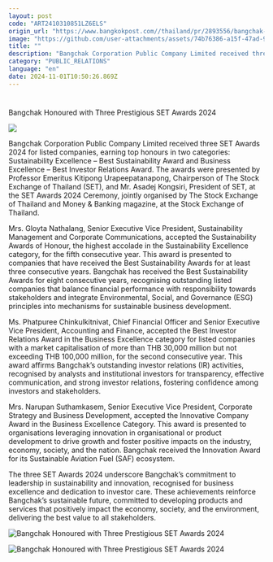 ```yaml
---
layout: post
code: "ART2410310851LZ6ELS"
origin_url: "https://www.bangkokpost.com//thailand/pr/2893556/bangchak-honoured-with-three-prestigious-set-awards-2024"
image: "https://github.com/user-attachments/assets/74b76386-a15f-47ad-9769-e0734ffd47fa"
title: ""
description: "Bangchak Corporation Public Company Limited received three SET Awards 2024 for listed companies, earning top honours in two categories: Sustainability Excellence – Best Sustainability Award and Business Excellence – Best Investor Relations Award. The awards were presented by Professor Emeritus Kitipong Urapeepatanapong, Chairperson of The Stock Exchange of Thailand (SET), and Mr. Asadej Kongsiri, President of SET, at the SET Awards 2024 Ceremony, jointly organised by The Stock Exchange of Thailand and Money & Banking magazine, at the Stock Exchange of Thailand."
category: "PUBLIC_RELATIONS"
language: "en"
date: 2024-11-01T10:50:26.869Z
---
```


# 

Bangchak Honoured with Three Prestigious SET Awards 2024

![](https://github.com/user-attachments/assets/01804d65-2bef-46c1-b10a-d38e8f90b9b8)

Bangchak Corporation Public Company Limited received three SET Awards 2024 for listed companies, earning top honours in two categories: Sustainability Excellence – Best Sustainability Award and Business Excellence – Best Investor Relations Award. The awards were presented by Professor Emeritus Kitipong Urapeepatanapong, Chairperson of The Stock Exchange of Thailand (SET), and Mr. Asadej Kongsiri, President of SET, at the SET Awards 2024 Ceremony, jointly organised by The Stock Exchange of Thailand and Money & Banking magazine, at the Stock Exchange of Thailand. 

Mrs. Gloyta Nathalang, Senior Executive Vice President, Sustainability Management and Corporate Communications, accepted the Sustainability Awards of Honour, the highest accolade in the Sustainability Excellence category, for the fifth consecutive year. This award is presented to companies that have received the Best Sustainability Awards for at least three consecutive years. Bangchak has received the Best Sustainability Awards for eight consecutive years, recognising outstanding listed companies that balance financial performance with responsibility towards stakeholders and integrate Environmental, Social, and Governance (ESG) principles into mechanisms for sustainable business development. 

Ms. Phatpuree Chinkulkitnivat, Chief Financial Officer and Senior Executive Vice President, Accounting and Finance, accepted the Best Investor Relations Award in the Business Excellence category for listed companies with a market capitalisation of more than THB 30,000 million but not exceeding THB 100,000 million, for the second consecutive year. This award affirms Bangchak’s outstanding investor relations (IR) activities, recognised by analysts and institutional investors for transparency, effective communication, and strong investor relations, fostering confidence among investors and stakeholders. 

Mrs. Narupan Suthamkasem, Senior Executive Vice President, Corporate Strategy and Business Development, accepted the Innovative Company Award in the Business Excellence Category. This award is presented to organisations leveraging innovation in organisational or product development to drive growth and foster positive impacts on the industry, economy, society, and the nation. Bangchak received the Innovation Award for its Sustainable Aviation Fuel (SAF) ecosystem. 

The three SET Awards 2024 underscore Bangchak’s commitment to leadership in sustainability and innovation, recognised for business excellence and dedication to investor care. These achievements reinforce Bangchak’s sustainable future, committed to developing products and services that positively impact the economy, society, and the environment, delivering the best value to all stakeholders. 

![Bangchak Honoured with Three Prestigious SET Awards 2024](https://github.com/user-attachments/assets/1e258f31-3f11-49cf-bf9e-f5b860af625d)

![Bangchak Honoured with Three Prestigious SET Awards 2024](https://github.com/user-attachments/assets/c065b476-7b4d-439b-a467-e7b5bec4454b)